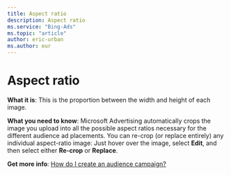 ```yaml
---
title: Aspect ratio
description: Aspect ratio
ms.service: "Bing-Ads"
ms.topic: "article"
author: eric-urban
ms.author: eur
---
```


# Aspect ratio

**What it is**: This is the proportion between the width and height of each image.

**What you need to know**: Microsoft Advertising automatically crops the image you upload into all the possible aspect ratios necessary for the different audience ad placements. You can re-crop (or replace entirely) any individual aspect-ratio image: Just hover over the image, select **Edit**, and then select either **Re-crop** or **Replace**.

**Get more info**: [How do I create an audience campaign?](../hlp_BA_PROC_CreateAudienceCampaign.md)


